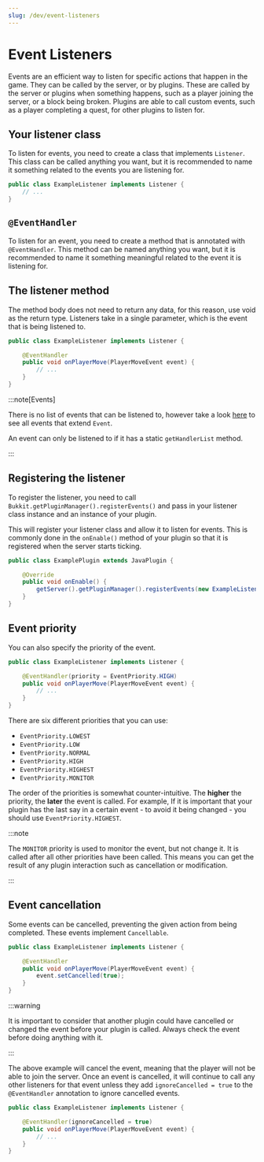```yaml
---
slug: /dev/event-listeners
---
```


# Event Listeners

Events are an efficient way to listen for specific actions that happen in the game. They can be called by the server, or by plugins. 
These are called by the server or plugins when something happens, such as a player joining the server, or a block being broken.
Plugins are able to call custom events, such as a player completing a quest, for other plugins to listen for.

## Your listener class

To listen for events, you need to create a class that implements `Listener`. 
This class can be called anything you want, but it is recommended to name it something related to the events you are listening for.

```java title="ExampleListener.java"
public class ExampleListener implements Listener {
    // ...
}
```

## `@EventHandler`

To listen for an event, you need to create a method that is annotated with `@EventHandler`. 
This method can be named anything you want, but it is recommended to name it something meaningful related to the event it is listening for.

## The listener method

The method body does not need to return any data, for this reason, use void as the return type.
Listeners take in a single parameter, which is the event that is being listened to.
    
```java title="ExampleListener.java"
public class ExampleListener implements Listener {

    @EventHandler
    public void onPlayerMove(PlayerMoveEvent event) {
        // ...
    }
}
```

:::note[Events]

There is no list of events that can be listened to, however take a look 
[here](https://jd.papermc.io/paper/1.20/org/bukkit/event/Event.html) to see all events that extend `Event`.

An event can only be listened to if it has a static `getHandlerList` method.

:::

## Registering the listener

To register the listener, you need to call `Bukkit.getPluginManager().registerEvents()` 
and pass in your listener class instance and an instance of your plugin.

This will register your listener class and allow it to listen for events. 
This is commonly done in the `onEnable()` method of your plugin so that it is registered when the server starts ticking.

```java title="ExamplePlugin.java"
public class ExamplePlugin extends JavaPlugin {

    @Override
    public void onEnable() {
        getServer().getPluginManager().registerEvents(new ExampleListener(), this);
    }
}
```

## Event priority

You can also specify the priority of the event.
    
```java title="ExampleListener.java"
public class ExampleListener implements Listener {

    @EventHandler(priority = EventPriority.HIGH)
    public void onPlayerMove(PlayerMoveEvent event) {
        // ...
    }
}
```
There are six different priorities that you can use:
- `EventPriority.LOWEST`
- `EventPriority.LOW`
- `EventPriority.NORMAL`
- `EventPriority.HIGH`
- `EventPriority.HIGHEST`
- `EventPriority.MONITOR`

The order of the priorities is somewhat counter-intuitive. The **higher** the priority, the **later** the event is called. 
For example, If it is important that your plugin has the last say in a certain event - to avoid it being changed - you 
should use `EventPriority.HIGHEST`.

:::note

The `MONITOR` priority is used to monitor the event, but not change it. It is called after all other priorities have been called.
This means you can get the result of any plugin interaction such as cancellation or modification.

:::

## Event cancellation

Some events can be cancelled, preventing the given action from being completed. These events implement `Cancellable`.
    
```java title="ExampleListener.java"
public class ExampleListener implements Listener {

    @EventHandler
    public void onPlayerMove(PlayerMoveEvent event) {
        event.setCancelled(true);
    }
}
```

:::warning

It is important to consider that another plugin could have cancelled or changed the event before your plugin is called.
Always check the event before doing anything with it.

:::

The above example will cancel the event, meaning that the player will not be able to join the server.
Once an event is cancelled, it will continue to call any other listeners for that event unless they add 
`ignoreCancelled = true` to the `@EventHandler` annotation to ignore cancelled events.

```java title="ExampleListener.java"
public class ExampleListener implements Listener {

    @EventHandler(ignoreCancelled = true)
    public void onPlayerMove(PlayerMoveEvent event) {
        // ...
    }
}
```
